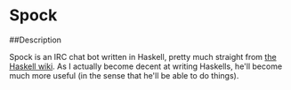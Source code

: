 Spock
=====

##Description

Spock is an IRC chat bot written in Haskell, pretty much straight from [the Haskell wiki](http://www.haskell.org/haskellwiki/Roll_your_own_IRC_bot). As I actually become decent at writing Haskells, he'll become much more useful (in the sense that he'll be able to do things).

